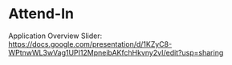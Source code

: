 # Attend-In

Application Overview Slider: https://docs.google.com/presentation/d/1KZyC8-WPtnwWL3wVag1UPI12MpneibAKfchHkvny2vI/edit?usp=sharing
